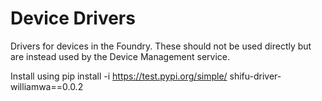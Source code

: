 # Device Drivers

Drivers for devices in the Foundry. These should not be used directly but are instead used by the Device Management service.

Install using pip install -i https://test.pypi.org/simple/ shifu-driver-williamwa==0.0.2